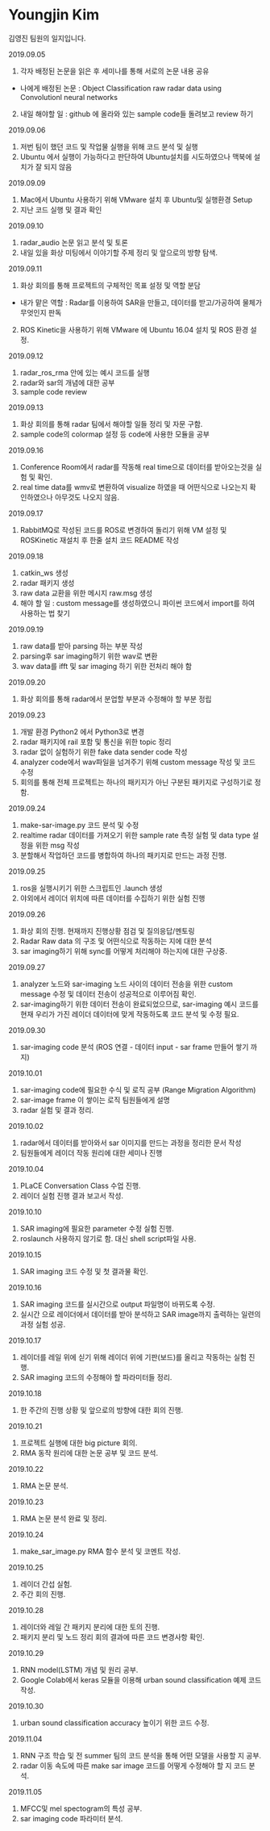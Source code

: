 Youngjin Kim
==================
김영진 팀원의 일지입니다.

2019.09.05
1. 각자 배정된 논문을 읽은 후 세미나를 통해 서로의 논문 내용 공유
- 나에게 배정된 논문 : Object Classification raw radar data using Convolutionl neural networks
2. 내일 해야할 일 : github 에 올라와 있는 sample code들 돌려보고 review 하기

2019.09.06
1. 저번 팀이 했던 코드 및 작업물 실행을 위해 코드 분석 및 실행
2. Ubuntu 에서 실행이 가능하다고 판단하여 Ubuntu설치를 시도하였으나 맥북에 설치가 잘 되지 않음

2019.09.09
1. Mac에서 Ubuntu 사용하기 위해 VMware 설치 후 Ubuntu및 실행환경 Setup
2. 지난 코드 실행 및 결과 확인

2019.09.10
1. radar_audio 논문 읽고 분석 및 토론
2. 내일 있을 화상 미팅에서 이야기할 주제 정리 및 앞으로의 방향 탐색.

2019.09.11
1. 화상 회의를 통해 프로젝트의 구체적인 목표 설정 및 역할 분담
- 내가 맡은 역할 : Radar를 이용하여 SAR을 만들고, 데이터를 받고/가공하여 물체가 무엇인지 판독
2. ROS Kinetic을 사용하기 위해 VMware 에 Ubuntu 16.04 설치 및 ROS 환경 설정.

2019.09.12
1. radar_ros_rma 안에 있는 예시 코드를 실행
2. radar와 sar의 개념에 대한 공부
3. sample code review

2019.09.13
1. 화상 회의를 통해 radar 팀에서 해야할 일들 정리 및 자문 구함.
2. sample code의 colormap 설정 등 code에 사용한 모듈을 공부

2019.09.16
1. Conference Room에서 radar를 작동해 real time으로 데이터를 받아오는것을 실험 및 확인.
2. real time data를 wmv로 변환하여 visualize 하였을 때 어떤식으로 나오는지 확인하였으나 아무것도 나오지 않음.

2019.09.17
1. RabbitMQ로 작성된 코드를 ROS로 변경하여 돌리기 위해 VM 설정 및 ROSKinetic 재설치 후 한줄 설치 코드 README 작성

2019.09.18
1. catkin_ws 생성
2. radar 패키지 생성
3. raw data 교환을 위한 메시지 raw.msg 생성
4. 해야 할 일 : custom message를 생성하였으니 파이썬 코드에서 import를 하여 사용하는 법 찾기

2019.09.19
1. raw data를 받아 parsing 하는 부분 작성
2. parsing후 sar imaging하기 위한 wav로 변환
3. wav data를 ifft 및 sar imaging 하기 위한 전처리 해야 함 

2019.09.20
1. 화상 회의를 통해 radar에서 분업할 부분과 수정해야 할 부분 정립

2019.09.23
1. 개발 환경 Python2 에서 Python3로 변경
2. radar 패키지에 rail 포함 및 통신을 위한 topic 정리
3. radar 없이 실험하기 위한 fake data sender code 작성
4. analyzer code에서 wav파일을 넘겨주기 위해 custom message 작성 및 코드 수정
5. 회의를 통해 전체 프로젝트는 하나의 패키지가 아닌 구분된 패키지로 구성하기로 정함.

2019.09.24
1. make-sar-image.py 코드 분석 및 수정
2. realtime radar 데이터를 가져오기 위한 sample rate 측정 실험 및 data type 설정을 위한 msg 작성
3. 분할해서 작업하던 코드를 병합하여 하나의 패키지로 만드는 과정 진행.

2019.09.25
1. ros을 실행시키기 위한 스크립트인 .launch 생성
2. 야외에서 레이더 위치에 따른 데이터를 수집하기 위한 실험 진행

2019.09.26
1. 화상 회의 진행. 현재까지 진행상황 점검 및 질의응답/멘토링
2. Radar Raw data 의 구조 및 어떤식으로 작동하는 지에 대한 분석
3. sar imaging하기 위해 sync를 어떻게 처리해야 하는지에 대한 구상중.

2019.09.27
1. analyzer 노드와 sar-imaging 노드 사이의 데이터 전송을 위한 custom message 수정 및 데이터 전송이 성공적으로 이루어짐 확인.
2. sar-imaging하기 위한 데이터 전송이 완료되었으므로, sar-imaging 예시 코드를 현재 우리가 가진 레이더 데이터에 맞게 작동하도록 코드 분석 및 수정 필요.

2019.09.30
1. sar-imaging code 분석 (ROS 연결 - 데이터 input - sar frame 만들어 쌓기 까지)

2019.10.01
1. sar-imaging code에 필요한 수식 및 로직 공부 (Range Migration Algorithm)
2. sar-image frame 이 쌓이는 로직 팀원들에게 설명
3. radar 실험 및 결과 정리.

2019.10.02
1. radar에서 데이터를 받아와서 sar 이미지를 만드는 과정을 정리한 문서 작성
2. 팀원들에게 레이더 작동 원리에 대한 세미나 진행

2019.10.04
1. PLaCE Conversation Class 수업 진행.
2. 레이더 실험 진행 결과 보고서 작성.

2019.10.10
1. SAR imaging에 필요한 parameter 수정 실험 진행.
2. roslaunch 사용하지 않기로 함. 대신 shell script파일 사용.

2019.10.15
1. SAR imaging 코드 수정 및 첫 결과물 확인.

2019.10.16
1. SAR imaging 코드를 실시간으로 output 파일명이 바뀌도록 수정.
2. 실시간 으로 레이더에서 데이터를 받아 분석하고 SAR image까지 출력하는 일련의 과정 실험 성공.

2019.10.17
1. 레이더를 레일 위에 싣기 위해 레이더 위에 기판(보드)를 올리고 작동하는 실험 진행.
2. SAR imaging 코드의 수정해야 할 파라미터들 정리.

2019.10.18
1. 한 주간의 진행 상황 및 앞으로의 방향에 대한 회의 진행.

2019.10.21
1. 프로젝트 실행에 대한 big picture 회의.
2. RMA 동작 원리에 대한 논문 공부 및 코드 분석.

2019.10.22
1. RMA 논문 분석.

2019.10.23
1. RMA 논문 분석 완료 및 정리.

2019.10.24
1. make_sar_image.py RMA 함수 분석 및 코멘트 작성.

2019.10.25
1. 레이더 간섭 실험.
2. 주간 회의 진행.

2019.10.28
1. 레이더와 레일 간 패키지 분리에 대한 토의 진행.
2. 패키지 분리 및 노드 정리 회의 결과에 따른 코드 변경사항 확인.

2019.10.29
1. RNN model(LSTM) 개념 및 원리 공부.
2. Google Colab에서 keras 모듈을 이용해 urban sound classification 예제 코드 작성.

2019.10.30
1. urban sound classification accuracy 높이기 위한 코드 수정.

2019.11.04
1. RNN 구조 학습 및 전 summer 팀의 코드 분석을 통해 어떤 모델을 사용할 지 공부.
2. radar 이동 속도에 따른 make sar image 코드를 어떻게 수정해야 할 지 코드 분석.

2019.11.05
1. MFCC및 mel spectogram의 특성 공부.
2. sar imaging code 파라미터 분석.
